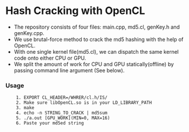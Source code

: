 # Hash Cracking with OpenCL #

* The repository consists of four files: main.cpp, md5.cl, genKey.h and genKey.cpp.
* We use brutal-force method to crack the md5 hashing with the help of OpenCL.
* With one single kernel file(md5.cl), we can dispatch the same kernel code onto either CPU or GPU.
* We split the amount of work for CPU and GPU statically(offline) by passing command line argument (See below).

### Usage
        1. EXPORT CL_HEADER=/WHRER/cl.h/IS/
        2. Make sure libOpenCL.so is in your LD_LIBRARY_PATH
        3. make
        4. echo -n STRING_TO_CRACK | md5sum
        5. ./a.out [GPU_WORK](MIN=0, MAX=16)
        6. Paste your md5ed string
